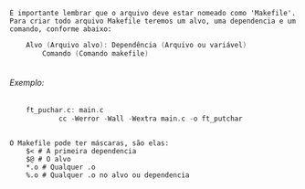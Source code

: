 	É importante lembrar que o arquivo deve estar nomeado como 'Makefile'.
	Para criar todo arquivo Makefile teremos um alvo, uma dependencia e um comando, conforme abaixo:
```c
	Alvo (Arquivo alvo): Dependência (Arquivo ou variável)
		Comando	(Comando makefile)
		
```
###### Exemplo:
```c
	ft_puchar.c: main.c
			cc -Werror -Wall -Wextra main.c -o ft_putchar 
			
```
	O Makefile pode ter máscaras, são elas:
		$< # A primeira dependencia
		$@ # O alvo
		*.o # Qualquer .o
		%.o # Qualquer .o no alvo ou dependencia
